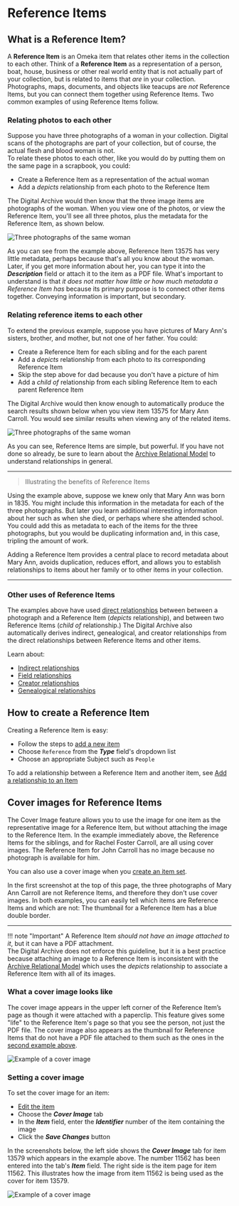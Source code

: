 # Reference Items

## What is a Reference Item?

A **Reference Item** is an Omeka item that relates other items in the collection to each other.
Think of a **Reference Item** as a representation of a person, boat, house, business or other real world
entity that is not actually part of your collection, but is related to items that *are*
in your collection. Photographs, maps, documents, and objects like teacups are *not* Reference Items,
but you can connect them together using Reference Items. Two common examples of using Reference Items follow.

### Relating photos to each other
Suppose you have three photographs of a woman in your collection. Digital scans of the photographs are part
of your collection, but of course, the actual flesh and blood woman is not.  
To relate these photos to each other, like you would do by putting them on the same page in a scrapbook, 
you could:

-   Create a Reference Item as a representation of the actual woman
-   Add a *depicts* relationship from each photo to the Reference Item

The Digital Archive would then know that the three image items are photographs of the woman.
When you view one of the photos, or view the Reference Item, you'll see
all three photos, plus the metadata for the Reference Item, as shown below.

![Three photographs of the same woman](reference-items-3.jpg)

As you can see from the example above, Reference Item 13575 has very little metadata,
perhaps because that's all you know about the woman. Later, if you get more information
about her, you can type it into the **_Description_** field or attach it to the item as a PDF file.
What's important to understand is that *it does not matter how little or how much metadata a
Reference Item has* because its primary purpose is to connect other items together. Conveying
information is important, but secondary.

### Relating reference items to each other
To extend the previous example, suppose you have pictures of Mary Ann's sisters, brother, and mother,
but not one of her father. You could:

-   Create a Reference Item for each sibling and for the each parent
-   Add a *depicts* relationship from each photo to its corresponding Reference Item
-   Skip the step above for dad because you don't have a picture of him
-   Add a *child of* relationship from each sibling Reference Item to each parent Reference Item

The Digital Archive would then know enough to automatically produce the search results shown below
when you view item 13575 for Mary Ann Carroll. You would see similar results when viewing any of the
related items.

![Three photographs of the same woman](reference-items-4.jpg)

As you can see, Reference Items are simple, but powerful. If you have not done so already, be sure to learn
about the [Archive Relational Model](/relationships/archive-relational-model/) to understand relationships
in general.

---

> Illustrating the benefits of Reference Items

Using the example above, suppose we knew only that Mary Ann was born in 1835. You might include this 
information in the metadata for each of the three photographs. But later you learn additional interesting 
information about her such as when she died, or perhaps where she attended school. You could add this as 
metadata to each of the items for the three photographs, but you would be duplicating information and, 
in this case, tripling the amount of work.

Adding a Reference Item provides a central place to record metadata about Mary Ann, avoids duplication, reduces 
effort, and allows you to establish relationships to items about her family or to other items in your collection.

---
### Other uses of Reference Items
The examples above have used
[direct relationships](/relationships/kinds-of-relationships/#direct-relationships)
between between a photograph and a Reference Item (*depicts* relationship), and between two Reference Items 
(*child of* relationship.) The Digital Archive also automatically derives indirect, genealogical, and creator 
relationships from the direct relationships between Reference Items and other items.

Learn about:

-   [Indirect relationships](/relationships/kinds-of-relationships/#indirect-relationships)
-   [Field relationships](/relationships/kinds-of-relationships/#field-relationships)
-   [Creator relationships](/relationships/kinds-of-relationships/#creator-relationships)
-   [Genealogical relationships](/relationships/kinds-of-relationships/#genealogical-relationships)

## How to create a Reference Item
Creating a Reference Item is easy:

-   Follow the steps to [add a new item](/archivist/items/#add-a-new-item)
-   Choose `Reference` from the **_Type_** field's dropdown list
-   Choose an appropriate Subject such as `People`

To add a relationship between a Reference Item and another item,
see [Add a relationship to an Item](/archivist/add-relationship/)

## Cover images for Reference Items

The Cover Image feature allows you to use the image for one item as the representative
image for a Reference Item, but without attaching the image to the Reference Item. In
the example immediately above, the Reference Items for the siblings, and for Rachel Foster Carroll,
are all using cover images. The Reference Item for John Carroll has no image because no
photograph is available for him.

You can also use a cover image when you [create an item set](/archivist/item-set/#cover-images-for-item-sets).

In the first screenshot at the top of this page, the three photographs of Mary Ann Carroll are
not Reference Items, and therefore they don't use cover images. In both examples, you can easily
tell which items are Reference Items and which are not: The thumbnail for a Reference Item has a
blue double border.

---

!!! note "Important"
    A Reference Item *should not have an image attached to it*, but it can have a PDF
    attachment.  
    The Digital Archive does not enforce this guideline, but it is a best practice
    because attaching an image to a Reference Item is inconsistent with the 
    [Archive Relational Model](/relationships/archive-relational-model/) which uses the
    *depicts* relationship to associate a Reference Item with all of its images.

### What a cover image looks like

The cover image appears in the upper left corner of the Reference Item’s page as though
it were attached with a paperclip. This feature gives some "life" to the Reference Item's
page so that you see the person, not just the PDF file. The cover image also appears as
the thumbnail for Reference Items that do not have a PDF file attached to them such as
the ones in the
[second example above](/relationships/reference-items/#relating-reference-items-to-each-other).

![Example of a cover image](reference-items-1.jpg)

### Setting a cover image

To set the cover image for an item:

-   [Edit the item](/archivist/add-edit-item/#edit-an-item)
-   Choose the **_Cover Image_** tab
-   In the **_Item_** field, enter the **_Identifier_** number of the item containing the image
-   Click the **_Save Changes_** button

In the screenshots below, the left side shows the **_Cover Image_** tab for item
13579 which appears in the example above. The number 11562 has been entered into the
tab's **_Item_** field. The right side is the item page for item 11562. This illustrates
how the image from item 11562 is being used as the cover for item 13579.

![Example of a cover image](reference-items-2.jpg)

    